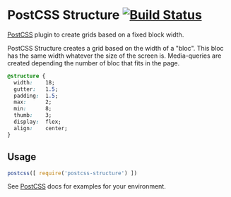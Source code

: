 # PostCSS Structure [![Build Status][ci-img]][ci]

[PostCSS] plugin to create grids based on a fixed block width.

[PostCSS]: https://github.com/postcss/postcss
[ci-img]:  https://travis-ci.org/francoisromain/postcss-structure.svg
[ci]:      https://travis-ci.org/francoisromain/postcss-structure

PostCSS Structure creates a grid based on the width of a "bloc". This bloc has the same width whatever the size of the screen is. Media-queries are created depending the number of bloc that fits in the page. 

```css
@structure {
  width:    18;     
  gutter:   1.5;   
  padding:  1.5;  
  max:      2;        
  min:      8;        
  thumb:    3;         
  display:  flex;
  align:    center;    
}
```

## Usage

```js
postcss([ require('postcss-structure') ])
```

See [PostCSS] docs for examples for your environment.
